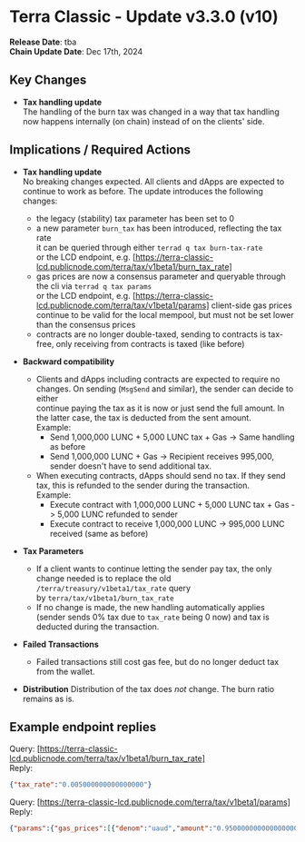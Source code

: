 # Terra Classic - Update v3.3.0 (v10)

**Release Date**: tba  
**Chain Update Date**: Dec 17th, 2024

## Key Changes

- **Tax handling update**  
  The handling of the burn tax was changed in a way that tax handling now happens internally (on chain) instead of on the clients' side.
  
## Implications / Required Actions

- **Tax handling update**  
  No breaking changes expected. All clients and dApps are expected to continue to work as before. The update introduces the following changes:
  - the legacy (stability) tax parameter has been set to 0
  - a new parameter `burn_tax` has been introduced, reflecting the tax rate  
    it can be queried through either `terrad q tax burn-tax-rate`  
    or the LCD endpoint, e.g. [https://terra-classic-lcd.publicnode.com/terra/tax/v1beta1/burn_tax_rate]
  - gas prices are now a consensus parameter and queryable through the cli via `terrad q tax params`  
    or the LCD endpoint, e.g. [https://terra-classic-lcd.publicnode.com/terra/tax/v1beta1/params]
    client-side gas prices continue to be valid for the local mempool, but must not be set lower than the consensus prices
  - contracts are no longer double-taxed, sending to contracts is tax-free, only receiving from contracts is taxed (like before)

- **Backward compatibility**
  - Clients and dApps including contracts are expected to require no changes. On sending (`MsgSend` and similar), the sender can decide to either  
    continue paying the tax as it is now or just send the full amount. In the latter case, the tax is deducted from the sent amount.  
    Example:  
    - Send 1,000,000 LUNC + 5,000 LUNC tax + Gas -> Same handling as before
    - Send 1,000,000 LUNC + Gas -> Recipient receives 995,000, sender doesn't have to send additional tax.
  - When executing contracts, dApps should send no tax. If they send tax, this is refunded to the sender during the transaction.  
    Example:
    - Execute contract with 1,000,000 LUNC + 5,000 LUNC tax + Gas -> 5,000 LUNC refunded to sender
    - Execute contract to receive 1,000,000 LUNC -> 995,000 LUNC received (same as before)

- **Tax Parameters**
  - If a client wants to continue letting the sender pay tax, the only change needed is to replace the old `/terra/treasury/v1beta1/tax_rate` query  
    by `terra/tax/v1beta1/burn_tax_rate`
  - If no change is made, the new handling automatically applies (sender sends 0% tax due to `tax_rate` being 0 now) and tax is deducted during the transaction.

- **Failed Transactions**
  - Failed transactions still cost gas fee, but do no longer deduct tax from the wallet.

- **Distribution**
  Distribution of the tax does *not* change. The burn ratio remains as is.

## Example endpoint replies

Query: [https://terra-classic-lcd.publicnode.com/terra/tax/v1beta1/burn_tax_rate]  
Reply:

```json
{"tax_rate":"0.005000000000000000"}
```

Query: [https://terra-classic-lcd.publicnode.com/terra/tax/v1beta1/params]
Reply:

```json
{"params":{"gas_prices":[{"denom":"uaud","amount":"0.950000000000000000"},{"denom":"ucad","amount":"0.950000000000000000"},{"denom":"uchf","amount":"0.700000000000000000"},{"denom":"ucny","amount":"4.900000000000000000"},{"denom":"udkk","amount":"4.500000000000000000"},{"denom":"ueur","amount":"0.625000000000000000"},{"denom":"ugbp","amount":"0.550000000000000000"},{"denom":"uhkd","amount":"5.850000000000000000"},{"denom":"uidr","amount":"10900.000000000000000000"},{"denom":"uinr","amount":"54.400000000000000000"},{"denom":"ujpy","amount":"81.850000000000000000"},{"denom":"ukrw","amount":"850.000000000000000000"},{"denom":"uluna","amount":"28.325000000000000000"},{"denom":"umnt","amount":"2142.855000000000000000"},{"denom":"umyr","amount":"3.000000000000000000"},{"denom":"unok","amount":"6.250000000000000000"},{"denom":"uphp","amount":"38.000000000000000000"},{"denom":"usdr","amount":"0.524690000000000000"},{"denom":"usek","amount":"6.250000000000000000"},{"denom":"usgd","amount":"1.000000000000000000"},{"denom":"uthb","amount":"23.100000000000000000"},{"denom":"utwd","amount":"20.000000000000000000"},{"denom":"uusd","amount":"0.750000000000000000"}],"burn_tax_rate":"0.005000000000000000"}}
```
